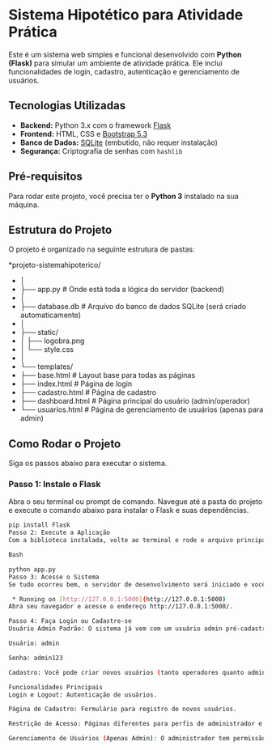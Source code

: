 # Sistema Hipotético para Atividade Prática

Este é um sistema web simples e funcional desenvolvido com **Python (Flask)** para simular um ambiente de atividade prática. Ele inclui funcionalidades de login, cadastro, autenticação e gerenciamento de usuários.

## Tecnologias Utilizadas

* **Backend:** Python 3.x com o framework [Flask](https://flask.palletsprojects.com/)
* **Frontend:** HTML, CSS e [Bootstrap 5.3](https://getbootstrap.com/)
* **Banco de Dados:** [SQLite](https://www.sqlite.org/index.html) (embutido, não requer instalação)
* **Segurança:** Criptografia de senhas com `hashlib`

## Pré-requisitos

Para rodar este projeto, você precisa ter o **Python 3** instalado na sua máquina.

## Estrutura do Projeto

O projeto é organizado na seguinte estrutura de pastas:

*projeto-sistemahipoterico/
* │
* ├── app.py           # Onde está toda a lógica do servidor (backend)
* │
* ├── database.db      # Arquivo do banco de dados SQLite (será criado automaticamente)
* │
* ├── static/
* │   ├── logobra.png
* │   └── style.css
* │
* └── templates/
* ├── base.html        # Layout base para todas as páginas
* ├── index.html       # Página de login
* ├── cadastro.html    # Página de cadastro
* ├── dashboard.html   # Página principal do usuário (admin/operador)
* └── usuarios.html    # Página de gerenciamento de usuários (apenas para admin)


## Como Rodar o Projeto

Siga os passos abaixo para executar o sistema.

### Passo 1: Instale o Flask

Abra o seu terminal ou prompt de comando. Navegue até a pasta do projeto e execute o comando abaixo para instalar o Flask e suas dependências.

```sh
pip install Flask
Passo 2: Execute a Aplicação
Com a biblioteca instalada, volte ao terminal e rode o arquivo principal da aplicação.

Bash

python app.py
Passo 3: Acesse o Sistema
Se tudo ocorreu bem, o servidor de desenvolvimento será iniciado e você verá uma mensagem similar a esta no terminal:

 * Running on [http://127.0.0.1:5000](http://127.0.0.1:5000)
Abra seu navegador e acesse o endereço http://127.0.0.1:5000/.

Passo 4: Faça Login ou Cadastre-se
Usuário Admin Padrão: O sistema já vem com um usuário admin pré-cadastrado para facilitar os testes.

Usuário: admin

Senha: admin123

Cadastro: Você pode criar novos usuários (tanto operadores quanto administradores) usando o link "Não tenho cadastro" na página de login.

Funcionalidades Principais
Login e Logout: Autenticação de usuários.

Página de Cadastro: Formulário para registro de novos usuários.

Restrição de Acesso: Páginas diferentes para perfis de administrador e operador.

Gerenciamento de Usuários (Apenas Admin): O administrador tem permissão para visualizar e excluir outros usuários do sistema.
